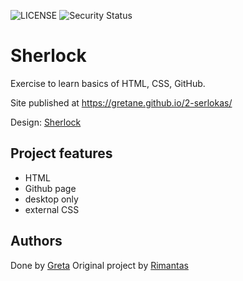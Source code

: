 ![LICENSE](https://img.shields.io/badge/license-MIT-blue.svg?style=flat-square)
![Security Status](https://img.shields.io/security-headers?label=Security&url=https%3A%2F%2Fgithub.com&style=flat-square)

# Sherlock

Exercise to learn basics of HTML, CSS, GitHub.

Site published at https://gretane.github.io/2-serlokas/

Design: [Sherlock](https://cdn.discordapp.com/attachments/648536139677958156/648860542743740428/404-Web-Page-Design-Examples-6.png)

## Project features

- HTML
- Github page
- desktop only
- external CSS

## Authors
Done by [Greta](https://github.com/gretane)
Original project by [Rimantas](https://github.com/belauzas)
